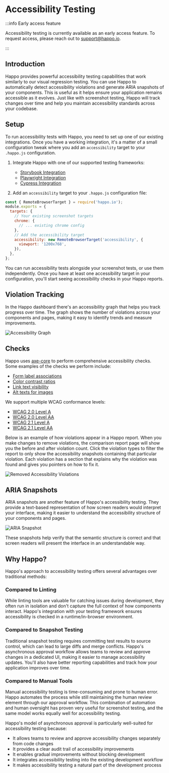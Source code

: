 # Accessibility Testing

:::info Early access feature

Accessibility testing is currently available as an early access feature. To
request access, please reach out to support@happo.io.

:::

## Introduction

Happo provides powerful accessibility testing capabilities that work similarly
to our visual regression testing. You can use Happo to automatically detect
accessibility violations and generate ARIA snapshots of your components. This is
useful as it helps ensure your application remains accessible as it evolves.
Just like with screenshot testing, Happo will track changes over time and help
you maintain accessibility standards across your codebase.

## Setup

To run accessibility tests with Happo, you need to set up one of our existing
integrations. Once you have a working integration, it's a matter of a small
configuration tweak where you add an `accessibility` target to your `.happo.js`
configuration.

1. Integrate Happo with one of our supported testing frameworks:

   - [Storybook Integration](/docs/storybook)
   - [Playwright Integration](/docs/playwright)
   - [Cypress Integration](/docs/cypress)

2. Add an `accessibility` target to your `.happo.js` configuration file:

```js
const { RemoteBrowserTarget } = require('happo.io');
module.exports = {
  targets: {
    // Your existing screenshot targets
    chrome: {
      // ... existing chrome config
    },
    // Add the accessibility target
    accessibility: new RemoteBrowserTarget('accessibility', {
      viewport: '1200x768',
    }),
  },
};
```

You can run accessibility tests alongside your screenshot tests, or use them
independently. Once you have at least one accessibility target in your
configuration, you'll start seeing accessibility checks in your Happo reports.

## Violation Tracking

In the Happo dashboard there's an accessibility graph that helps you track
progress over time. The graph shows the number of violations across your
components and pages, making it easy to identify trends and measure
improvements.

![Accessibility Graph](/img/accessibility-graph.png)

## Checks

Happo uses [axe-core](https://www.deque.com/axe/) to perform comprehensive
accessibility checks. Some examples of the checks we perform include:

- [Form label associations](https://dequeuniversity.com/rules/axe/4.10/label)
- [Color contrast ratios](https://dequeuniversity.com/rules/axe/4.10/color-contrast)
- [Link text visibility](https://dequeuniversity.com/rules/axe/4.10/link-name)
- [Alt texts for images](https://dequeuniversity.com/rules/axe/4.10/image-alt)

We support multiple WCAG conformance levels:

- [WCAG 2.0 Level A](https://www.w3.org/TR/WCAG20/)
- [WCAG 2.0 Level AA](https://www.w3.org/WAI/WCAG2AA-Conformance)
- [WCAG 2.1 Level A](https://www.w3.org/TR/WCAG21/)
- [WCAG 2.1 Level AA](https://www.w3.org/TR/WCAG21/)

Below is an example of how violations appear in a Happo report. When you make
changes to remove violations, the comparison report page will show you the
before and after violation count. Click the violation types to filter the report
to only show the accessibility snapshots containing that particular violation.
Each violation has a section that explains why the violation was found and gives
you pointers on how to fix it.

![Removed Accessibility Violations](/img/accessibility-violations.png)

## ARIA Snapshots

ARIA snapshots are another feature of Happo's accessibility testing. They
provide a text-based representation of how screen readers would interpret your
interface, making it easier to understand the accessibility structure of your
components and pages.

![ARIA Snapshot](/img/aria-snapshot.png)

These snapshots help verify that the semantic structure is correct and that
screen readers will present the interface in an understandable way.

## Why Happo?

Happo's approach to accessibility testing offers several advantages over
traditional methods:

### Compared to Linting

While linting tools are valuable for catching issues during development, they
often run in isolation and don't capture the full context of how components
interact. Happo's integration with your testing framework ensures accessibility
is checked in a runtime/in-browser environment.

### Compared to Snapshot Testing

Traditional snapshot testing requires committing test results to source control,
which can lead to large diffs and merge conflicts. Happo's asynchronous approval
workflow allows teams to review and approve changes in a dedicated UI, making it
easier to manage accessibility updates. You'll also have better reporting
capabilities and track how your application improves over time.

### Compared to Manual Tools

Manual accessibility testing is time-consuming and prone to human error. Happo
automates the process while still maintaining the human review element through
our approval workflow. This combination of automation and human oversight has
proven very useful for screenshot testing, and the same model works equally well
for accessibility testing.

Happo's model of asynchronous approval is particularly well-suited for
accessibility testing because:

- It allows teams to review and approve accessibility changes separately from
  code changes
- It provides a clear audit trail of accessibility improvements
- It enables gradual improvements without blocking development
- It integrates accessibility testing into the existing development workflow
- It makes accessibility testing a natural part of the development process
